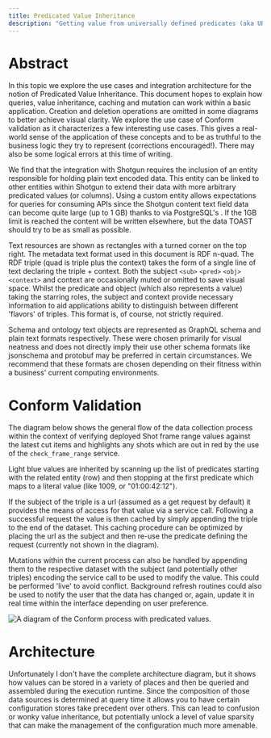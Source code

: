 ```yaml
---
title: Predicated Value Inheritance
description: "Getting value from universally defined predicates (aka URIs)."
---
```


# Abstract

In this topic we explore the use cases and integration architecture for the notion of Predicated Value Inheritance. This document hopes to explain how queries, value inheritance, caching and mutation can work within a basic application. Creation and deletion operations are omitted in some diagrams to better achieve visual clarity. We explore the use case of Conform validation as it characterizes a few interesting use cases. This gives a real-world sense of the application of these concepts and to be as truthful to the business logic they try to represent (corrections encouraged!). There may also be some logical errors at this time of writing.

We find that the integration with Shotgun requires the inclusion of an entity responsible for holding plain
text encoded data. This entity can be linked to other entities within Shotgun to extend their data with
more arbitrary predicated values (or columns). Using a custom entity allows expectations for queries for
consuming APIs since the Shotgun content text field data can become quite large (up to 1 GB) thanks to
via PostgreSQL's . If the 1GB limit is reached the content will be written elsewhere, but the data TOAST
should try to be as small as possible.

Text resources are shown as rectangles with a turned corner on the top right. The metadata text format
used in this document is RDF n-quad. The RDF triple (quad is triple plus the context) takes the form of a
single line of text declaring the triple + context. Both the subject `<sub>` `<pred>` `<obj>` `<context>`
and context are occasionally muted or omitted to save visual space. Whilst the predicate and object
(which also represents a value) taking the starring roles, the subject and context provide necessary
information to aid applications ability to distinguish between different 'flavors' of triples. This format is, of
course, not strictly required.

Schema and ontology text objects are represented as GraphQL schema and plain text formats
respectively. These were chosen primarily for visual neatness and does not directly imply their use other
schema formats like jsonschema and protobuf may be preferred in certain circumstances. We
recommend that these formats are chosen depending on their fitness within a business' current
computing environments.


# Conform Validation

The diagram below shows the general flow of the data collection
process within the context of verifying deployed Shot frame range
values against the latest cut items and highlights any shots which are
out in red by the use of the `check_frame_range` service.

Light blue values are inherited by scanning up the list of predicates
starting with the related entity (row) and then stopping at the first
predicate which maps to a literal value (like 1009, or "01:00:42:12").

If the subject of the triple is a url (assumed as a get request by default) it
provides the means of access for that value via a service call. Following
a successful request the value is then cached by simply appending the
triple to the end of the dataset. This caching procedure can be optimized
by placing the url as the subject and then re-use the predicate defining
the request (currently not shown in the diagram).

Mutations within the current process can also be handled by appending
them to the respective dataset with the subject (and potentially other
triples) encoding the service call to be used to modify the value. This
could be performed 'live' to avoid conflict. Background refresh routines
could also be used to notify the user that the data has changed or,
again, update it in real time within the interface depending on user
preference.

![A diagram of the Conform process with predicated values.](/persona/assets/PVI_Conform_Use_Case_Diagram.png)


# Architecture

Unfortunately I don't have the complete architecture diagram, but it shows how values can be stored in a variety of places and then be queried and assembled during the execution runtime. Since the composition of those data sources is determined at query time it allows you to have certain configuration stores take precedent over others. This can lead to confusion or wonky value inheritance, but potentially unlock a level of value sparsity that can make the management of the configuration much more amenable.
